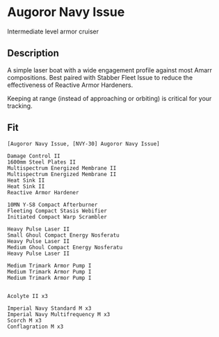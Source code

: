 # Augoror Navy Issue 
Intermediate level armor cruiser

## Description
A simple laser boat with a wide engagement profile against most Amarr compositions. Best paired with Stabber Fleet Issue to reduce the effectiveness of Reactive Armor Hardeners.

Keeping at range (instead of approaching or orbiting) is critical for your tracking.

## Fit
```
[Augoror Navy Issue, [NVY-30] Augoror Navy Issue]

Damage Control II
1600mm Steel Plates II
Multispectrum Energized Membrane II
Multispectrum Energized Membrane II
Heat Sink II
Heat Sink II
Reactive Armor Hardener

10MN Y-S8 Compact Afterburner
Fleeting Compact Stasis Webifier
Initiated Compact Warp Scrambler

Heavy Pulse Laser II
Small Ghoul Compact Energy Nosferatu
Heavy Pulse Laser II
Medium Ghoul Compact Energy Nosferatu
Heavy Pulse Laser II

Medium Trimark Armor Pump I
Medium Trimark Armor Pump I
Medium Trimark Armor Pump I


Acolyte II x3

Imperial Navy Standard M x3
Imperial Navy Multifrequency M x3
Scorch M x3
Conflagration M x3
```
